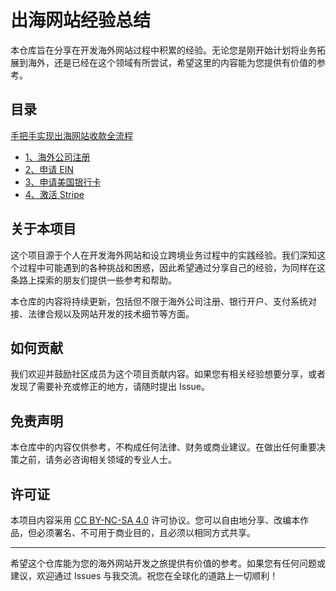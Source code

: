 # 出海网站经验总结

本仓库旨在分享在开发海外网站过程中积累的经验。无论您是刚开始计划将业务拓展到海外，还是已经在这个领域有所尝试，希望这里的内容能为您提供有价值的参考。

## 目录

[手把手实现出海网站收款全流程](./手把手实现出海网站收款全流程)

- [1、海外公司注册](./手把手实现出海网站收款全流程/1、海外公司注册.md)
- [2、申请 EIN](./手把手实现出海网站收款全流程/2、申请EIN.md)
- [3、申请美国银行卡](./手把手实现出海网站收款全流程/3、申请美国银行卡.md)
- [4、激活 Stripe](./手把手实现出海网站收款全流程/4、激活Stripe.md)

## 关于本项目

这个项目源于个人在开发海外网站和设立跨境业务过程中的实践经验。我们深知这个过程中可能遇到的各种挑战和困惑，因此希望通过分享自己的经验，为同样在这条路上探索的朋友们提供一些参考和帮助。

本仓库的内容将持续更新，包括但不限于海外公司注册、银行开户、支付系统对接、法律合规以及网站开发的技术细节等方面。

## 如何贡献

我们欢迎并鼓励社区成员为这个项目贡献内容。如果您有相关经验想要分享，或者发现了需要补充或修正的地方，请随时提出 Issue。

## 免责声明

本仓库中的内容仅供参考，不构成任何法律、财务或商业建议。在做出任何重要决策之前，请务必咨询相关领域的专业人士。

## 许可证

本项目内容采用 [CC BY-NC-SA 4.0](https://creativecommons.org/licenses/by-nc-sa/4.0/) 许可协议。您可以自由地分享、改编本作品，但必须署名、不可用于商业目的，且必须以相同方式共享。

---

希望这个仓库能为您的海外网站开发之旅提供有价值的参考。如果您有任何问题或建议，欢迎通过 Issues 与我交流。祝您在全球化的道路上一切顺利！  
